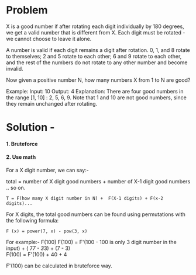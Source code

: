 # Problem 
X is a good number if after rotating each digit individually by 180 degrees, we get a valid number that is different from X.  Each digit must be rotated - we cannot choose to leave it alone.

A number is valid if each digit remains a digit after rotation. 0, 1, and 8 rotate to themselves; 2 and 5 rotate to each other; 6 and 9 rotate to each other, and the rest of the numbers do not rotate to any other number and become invalid.

Now given a positive number N, how many numbers X from 1 to N are good?

Example:
Input: 10
Output: 4
Explanation: 
There are four good numbers in the range [1, 10] : 2, 5, 6, 9.
Note that 1 and 10 are not good numbers, since they remain unchanged after rotating.

# Solution - 
#### 1. Bruteforce 

#### 2. Use math 
For a X digit number, we can say:-

total = number of X digit good numbers + number of X-1 digit good numbers .. so on. 
```
T = F(how many X digit number in N) +  F(X-1 digits) + F(x-2 digits)...
```

For X digits, the total good numbers can be found using permutations with the following formula:
```
F (x) = power(7, x) - pow(3, x)  
```

For example:- F(100)
F(100) = F'(100 - 100 is only 3 digit number in the input) + ( 7*7 - 3*3) + (7 - 3)  
F(100) = F'(100) + 40 + 4

F'(100) can be calculated in bruteforce way. 
